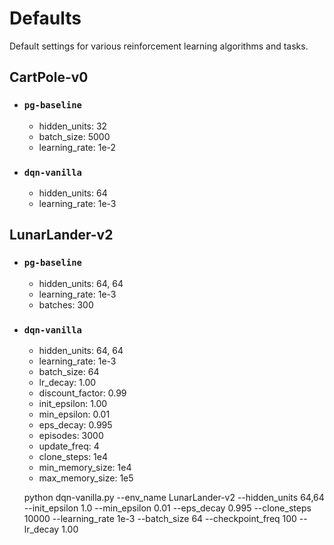# Defaults
Default settings for various reinforcement learning algorithms and tasks.

## CartPole-v0
- ### `pg-baseline`
  - hidden_units: 32
  - batch_size: 5000
  - learning_rate: 1e-2
- ### `dqn-vanilla`
  - hidden_units: 64
  - learning_rate: 1e-3

## LunarLander-v2
- ### `pg-baseline`
  - hidden_units: 64, 64
  - learning_rate: 1e-3
  - batches: 300
- ### `dqn-vanilla`
  - hidden_units: 64, 64
  - learning_rate: 1e-3
  - batch_size: 64
  - lr_decay: 1.00
  - discount_factor: 0.99
  - init_epsilon: 1.00
  - min_epsilon: 0.01
  - eps_decay: 0.995
  - episodes: 3000
  - update_freq: 4
  - clone_steps: 1e4
  - min_memory_size: 1e4
  - max_memory_size: 1e5


  python dqn-vanilla.py --env_name LunarLander-v2 --hidden_units 64,64 --init_epsilon 1.0 --min_epsilon 0.01 --eps_decay 0.995 --clone_steps 10000 --learning_rate 1e-3 --batch_size 64 --checkpoint_freq 100 --lr_decay 1.00
